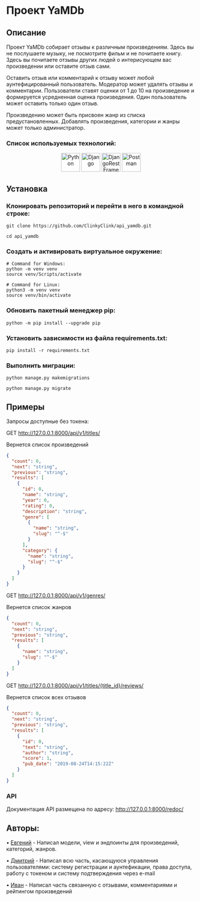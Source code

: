 # Проект YaMDb

## Описание
Проект YaMDb собирает отзывы к различным произведениям. Здесь вы не послушаете музыку, не посмотрите фильм и не почитаете книгу. Здесь вы почитаете отзывы других людей о интерисующем вас произведении или оставите отзыв сами.

Оставить отзыв или комментарий к отзыву может любой аунтефицированный пользователь. Модератор может удалять отзывы и комментарии.
Пользователи ставят оценки от 1 до 10 на произведение и формируется усредненная оценка произведения. Один пользователь может оставить только один отзыв.

Произведению может быть присвоен жанр из списка предустановленных.
Добавлять произведения, категории и жанры может только администратор.

### Cписок используемых технологий:
<div align="center">
	<img width="50" src="https://user-images.githubusercontent.com/25181517/183423507-c056a6f9-1ba8-4312-a350-19bcbc5a8697.png" alt="Python" title="Python"/>
	<img width="50" src="https://github.com/marwin1991/profile-technology-icons/assets/62091613/9bf5650b-e534-4eae-8a26-8379d076f3b4" alt="Django" title="Django"/>
  <img width="50" src="https://s3.amazonaws.com/media-p.slid.es/uploads/708405/images/4005243/django_rest_500x500.png" alt="DjangoRestFramework" title="DjangoRestFramework"/>
	<img width="50" src="https://user-images.githubusercontent.com/25181517/192109061-e138ca71-337c-4019-8d42-4792fdaa7128.png" alt="Postman" title="Postman"/>
</div>

## Установка

### Клонировать репозиторий и перейти в него в командной строке:

```
git clone https://github.com/ClinkyClink/api_yamdb.git

cd api_yamdb
```

### Cоздать и активировать виртуальное окружение:

```
# Command for Windows:
python -m venv venv
source venv/Scripts/activate

# Command for Linux:
python3 -m venv venv
source venv/bin/activate
```

### Обновить пакетный менеджер pip:
```
python -m pip install --upgrade pip
```

### Установить зависимости из файла requirements.txt:

```
pip install -r requirements.txt
```

### Выполнить миграции:

```
python manage.py makemigrations

python manage.py migrate
```

## Примеры

Запросы доступные без токена:

GET http://127.0.0.1:8000/api/v1/titles/

Вернется список произведений
```json
{
  "count": 0,
  "next": "string",
  "previous": "string",
  "results": [
    {
      "id": 0,
      "name": "string",
      "year": 0,
      "rating": 0,
      "description": "string",
      "genre": [
        {
          "name": "string",
          "slug": "^-$"
        }
      ],
      "category": {
        "name": "string",
        "slug": "^-$"
      }
    }
  ]
}
```
GET http://127.0.0.1:8000/api/v1/genres/

Вернется список жанров

```json
{
  "count": 0,
  "next": "string",
  "previous": "string",
  "results": [
    {
      "name": "string",
      "slug": "^-$"
    }
  ]
}
```

GET http://127.0.0.1:8000/api/v1/titles/{title_id}/reviews/

Вернется список всех отзывов

```json
{
  "count": 0,
  "next": "string",
  "previous": "string",
  "results": [
    {
      "id": 0,
      "text": "string",
      "author": "string",
      "score": 1,
      "pub_date": "2019-08-24T14:15:22Z"
    }
  ]
}
```

### API
Документация API размещена по адресу: http://127.0.0.1:8000/redoc/

## Авторы:
• [Евгений](https://github.com/ClinkyClink) - Написал модели, view и эндпоинты для произведений, категорий, жанров.

• [Дмитрий](https://github.com/KuksinDm) - Написал всю часть, касающуюся управления пользователями: систему регистрации и аунтефикации, права доступа, работу с токеном и систему подтверждения через e-mail

• [Иван](https://github.com/IvanBobrov1) - Написал часть связанную с отзывами, комментариями и рейтингом произведений
